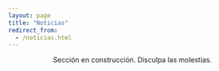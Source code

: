 ```yaml
---
layout: page
title: "Noticias"
redirect_from:
  - /noticias.html
---
```


<center>Sección en construcción. Disculpa las molestias.<center>
